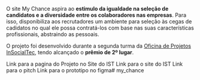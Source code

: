 O site My Chance aspira ao **estimulo da igualdade na seleção de candidatos e a diversidade entre os colaboradores nas empresas**. Para isso, disponibiliza aos recrutadores um ambiente para seleção às cegas de cadidatos no qual ele possa contratá-los com base nas suas características profissionais, abstraindo as pessoais.

O projeto foi desenvolvido durante a segunda turma da <a target="_blank" href="https://sites.google.com/view/oficinadeprojetosist/in%C3%ADcio">Oficina de Projetos InSocialTec</a>, tendo alcançado o **prêmio de 2º lugar**.




Link para a pagina do Projeto no Site do IST
Link para o site do IST
Link para o pitch
Link para o prototipo no figma# my_chance
